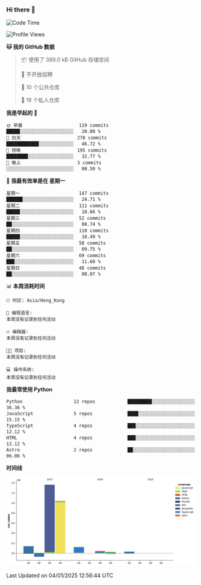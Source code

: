 ### Hi there 👋

<!--
**Mrzqd/Mrzqd** is a ✨ _special_ ✨ repository because its `README.md` (this file) appears on your GitHub profile.

Here are some ideas to get you started:

- 🔭 I’m currently working on ...
- 🌱 I’m currently learning ...
- 👯 I’m looking to collaborate on ...
- 🤔 I’m looking for help with ...
- 💬 Ask me about ...
- 📫 How to reach me: ...
- 😄 Pronouns: ...
- ⚡ Fun fact: ...
-->
<!--START_SECTION:waka-->
![Code Time](http://img.shields.io/badge/Code%20Time-260%20hrs%2011%20mins-blue)

![Profile Views](http://img.shields.io/badge/%E4%B8%AA%E4%BA%BA%E8%B5%84%E6%96%99%E8%A7%82%E7%9C%8B%E6%AC%A1%E6%95%B0-0-blue)

**🐱 我的 GitHub 数据** 

> 📦  使用了 389.0 kB GitHub 存储空间 
 > 
> 🚫 不开放招聘
 > 
> 📜 10 个公共仓库 
 > 
> 🔑 19 个私人仓库 
 > 
**我是早起的 🐤** 

```text
🌞 早晨                     119 commits         █████░░░░░░░░░░░░░░░░░░░░   20.00 % 
🌆 白天                     278 commits         ████████████░░░░░░░░░░░░░   46.72 % 
🌃 傍晚                     195 commits         ████████░░░░░░░░░░░░░░░░░   32.77 % 
🌙 晚上                     3 commits           ░░░░░░░░░░░░░░░░░░░░░░░░░   00.50 % 
```
📅 **我最有效率是在 星期一** 

```text
星期一                      147 commits         ██████░░░░░░░░░░░░░░░░░░░   24.71 % 
星期二                      111 commits         █████░░░░░░░░░░░░░░░░░░░░   18.66 % 
星期三                      52 commits          ██░░░░░░░░░░░░░░░░░░░░░░░   08.74 % 
星期四                      110 commits         █████░░░░░░░░░░░░░░░░░░░░   18.49 % 
星期五                      58 commits          ██░░░░░░░░░░░░░░░░░░░░░░░   09.75 % 
星期六                      69 commits          ███░░░░░░░░░░░░░░░░░░░░░░   11.60 % 
星期日                      48 commits          ██░░░░░░░░░░░░░░░░░░░░░░░   08.07 % 
```


📊 **本周消耗时间** 

```text
🕑︎ 时区: Asia/Hong_Kong

💬 编程语言: 
本周没有记录到任何活动

🔥 编辑器: 
本周没有记录到任何活动

🐱‍💻 项目: 
本周没有记录到任何活动

💻 操作系统: 
本周没有记录到任何活动
```

**我最常使用 Python** 

```text
Python                   12 repos            █████████░░░░░░░░░░░░░░░░   36.36 % 
JavaScript               5 repos             ████░░░░░░░░░░░░░░░░░░░░░   15.15 % 
TypeScript               4 repos             ███░░░░░░░░░░░░░░░░░░░░░░   12.12 % 
HTML                     4 repos             ███░░░░░░░░░░░░░░░░░░░░░░   12.12 % 
Astro                    2 repos             ██░░░░░░░░░░░░░░░░░░░░░░░   06.06 % 
```



**时间线**

![Lines of Code chart](https://raw.githubusercontent.com/Mrzqd/Mrzqd/main/assets/bar_graph.png)


 Last Updated on 04/01/2025 12:56:44 UTC
<!--END_SECTION:waka-->
